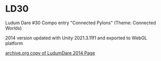 # LD30
Ludum Dare #30 Compo entry "Connected Pylons" (Theme: Connected Worlds)

2014 version updated with Unity 2021.3.11f1 and exported to WebGL platform

[archive.org copy of LudumDare 2014 Page](https://web.archive.org/web/20141212184326/http://www.ludumdare.com/compo/ludum-dare-30/?action=preview&uid=30511)
